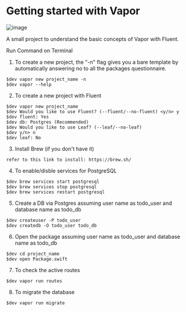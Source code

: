 # Getting started with Vapor
![image](https://user-images.githubusercontent.com/39448332/159543057-36c27fd8-8fcb-4f15-91f1-83ab62f0a803.png)

A small project to understand the basic concepts of Vapor with Fluent.

Run Command on Terminal

1. To create a new project, the "-n" flag gives you a bare template by automatically answering no to all the packages questionnaire.
```
$dev vapor new project_name -n
$dev vapor --help
```

2. To create a new project with Fluent
```
$dev vapor new project_name
$dev Would you like to use Fluent? (--fluent/--no-fluent) <y/n> y
$dev fluent: Yes
$dev db: Postgres (Recommended)
$dev Would you like to use Leaf? (--leaf/--no-leaf)
$dev y/n> n
$dev leaf: No
```

3. Install Brew (if you don't have it)
```
refer to this link to install: https://brew.sh/
```

4. To enable/disble services for PostgreSQL
```
$dev brew services start postgresql
$dev brew services stop postgresql
$dev brew services restart postgresql
```
5. Create a DB via Postgres 
assuming user name as todo_user and database name as todo_db
```
$dev createuser -P todo_user
$dev createdb -O todo_user todo_db
```

6. Open the package
assuming user name as todo_user and database name as todo_db
```
$dev cd project_name
$dev open Package.swift
```

7. To check the active routes
```
$dev vapor run routes
```

8. To migrate the database
```
$dev vapor run migrate
```


